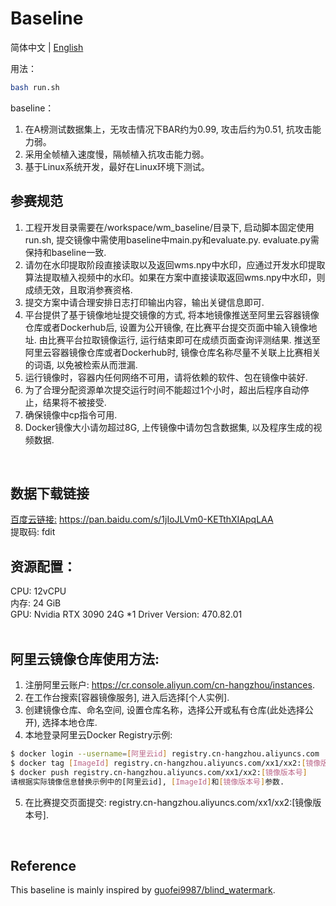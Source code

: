 # Baseline

简体中文 | [English](README_en.md)

用法：
```bash
bash run.sh
```

baseline：<br/>
1) 在A榜测试数据集上，无攻击情况下BAR约为0.99, 攻击后约为0.51, 抗攻击能力弱。<br/>
2) 采用全帧植入速度慢，隔帧植入抗攻击能力弱。<br/>
3) 基于Linux系统开发，最好在Linux环境下测试。<br/>


## 参赛规范 <br/>
1) 工程开发目录需要在/workspace/wm_baseline/目录下, 启动脚本固定使用run.sh, 提交镜像中需使用baseline中main.py和evaluate.py. evaluate.py需保持和baseline一致. <br/>
2) 请勿在水印提取阶段直接读取以及返回wms.npy中水印，应通过开发水印提取算法提取植入视频中的水印。如果在方案中直接读取返回wms.npy中水印，则成绩无效，且取消参赛资格.<br/>
3) 提交方案中请合理安排日志打印输出内容，输出关键信息即可.<br/>
4) 平台提供了基于镜像地址提交镜像的方式, 将本地镜像推送至阿里云容器镜像仓库或者Dockerhub后, 设置为公开镜像, 在比赛平台提交页面中输入镜像地址. 由比赛平台拉取镜像运行, 运行结束即可在成绩页面查询评测结果. 推送至阿里云容器镜像仓库或者Dockerhub时, 镜像仓库名称尽量不关联上比赛相关的词语, 以免被检索从而泄漏.<br/>
5) 运行镜像时，容器内任何网络不可用，请将依赖的软件、包在镜像中装好. <br/>
6) 为了合理分配资源单次提交运行时间不能超过1个小时，超出后程序自动停止，结果将不被接受.<br/>
7) 确保镜像中cp指令可用.<br/>
8) Docker镜像大小请勿超过8G, 上传镜像中请勿包含数据集, 以及程序生成的视频数据.<br/>
<br/>


## 数据下载链接
[百度云链接:](https://pan.baidu.com/s/1jIoJLVm0-KETthXIApqLAA) https://pan.baidu.com/s/1jIoJLVm0-KETthXIApqLAA  <br/>
提取码: fdit <br/>


## 资源配置：<br/>
CPU: 12vCPU <br/>
内存: 24 GiB <br/>
GPU: Nvidia RTX 3090  24G *1  Driver Version: 470.82.01 <br/>
<br/>


## 阿里云镜像仓库使用方法:<br/>
1) 注册阿里云账户: https://cr.console.aliyun.com/cn-hangzhou/instances. <br/>
2) 在工作台搜索[容器镜像服务], 进入后选择[个人实例]. <br/>
3) 创建镜像仓库、命名空间, 设置仓库名称，选择公开或私有仓库(此处选择公开),  选择本地仓库. <br/>
4) 本地登录阿里云Docker Registry示例: <br/>
```bash
$ docker login --username=[阿里云id] registry.cn-hangzhou.aliyuncs.com
$ docker tag [ImageId] registry.cn-hangzhou.aliyuncs.com/xx1/xx2:[镜像版本号]
$ docker push registry.cn-hangzhou.aliyuncs.com/xx1/xx2:[镜像版本号]
请根据实际镜像信息替换示例中的[阿里云id], [ImageId]和[镜像版本号]参数.
```

5) 在比赛提交页面提交: registry.cn-hangzhou.aliyuncs.com/xx1/xx2:[镜像版本号].
<br/>


## Reference <br/>
This baseline is mainly inspired by [guofei9987/blind_watermark](https://github.com/guofei9987/blind_watermark).
<br/>